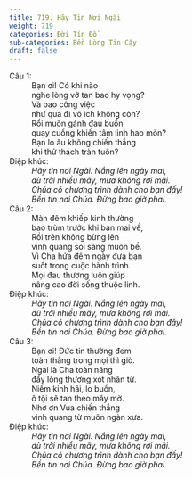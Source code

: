 ```yaml
---
title: 719. Hãy Tin Nơi Ngài
weight: 719
categories: Đời Tín Đồ
sub-categories: Bền Lòng Tin Cậy
draft: false
---
```

<dl><dt>Câu 1:</dt><dd data-verse="1">Bạn ơi! Có khi nào <br/>nghe lòng vỡ tan bao hy vọng? <br/>Và bao công việc <br/>như qua đi vô ích không còn? <br/>Rồi muôn gánh đau buồn <br/>quay cuồng khiến tâm linh hao mòn? <br/>Bạn lo âu không chiến thắng <br/>khi thử thách tràn tuôn? </dd><dt>Điệp khúc:</dt><dd data-chorus="1"><em>Hãy tin nơi Ngài. Nắng lên ngày mai, <br/>dù trời nhiều mây, mưa không rơi mãi. <br/>Chúa có chương trình dành cho bạn đấy! <br/>Bền tin nơi Chúa. Đừng bao giờ phai. </em></dd><dt>Câu 2:</dt><dd data-verse="2">Màn đêm khiếp kinh thường <br/>bao trùm trước khi ban mai về, <br/>Rồi trên không bừng lên <br/>vinh quang soi sáng muôn bề. <br/>Vì Cha hứa đêm ngày đưa bạn <br/>suốt trong cuộc hành trình. <br/>Mọi đau thương luôn giúp <br/>nâng cao đời sống thuộc linh. </dd><dt>Điệp khúc:</dt><dd data-chorus="1"><em>Hãy tin nơi Ngài. Nắng lên ngày mai, <br/>dù trời nhiều mây, mưa không rơi mãi. <br/>Chúa có chương trình dành cho bạn đấy! <br/>Bền tin nơi Chúa. Đừng bao giờ phai. </em></dd><dt>Câu 3:</dt><dd data-verse="3">Bạn ơi! Đức tin thường đem <br/>toàn thắng trong mọi thì giờ. <br/>Ngài là Cha toàn năng <br/>đầy lòng thương xót nhân từ. <br/>Niềm kinh hãi, lo buồn, <br/>ô tội sẽ tan theo mây mờ. <br/>Nhờ ơn Vua chiến thắng <br/>vinh quang từ muôn ngàn xưa. </dd><dt>Điệp khúc:</dt><dd data-chorus="1"><em>Hãy tin nơi Ngài. Nắng lên ngày mai, <br/>dù trời nhiều mây, mưa không rơi mãi. <br/>Chúa có chương trình dành cho bạn đấy! <br/>Bền tin nơi Chúa. Đừng bao giờ phai. </em></dd></dl>